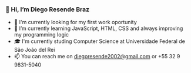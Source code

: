### 👋 Hi, I’m Diego Resende Braz
- 🔎 I'm currently looking for my first work oportunity
- 🌱 I’m currently learning JavaScript, HTML, CSS and always improving my programming logic
- 🎓 I'm currently studing Computer Science at Universidade Federal de São João del Rei
- 📫 You can reach me on diegoresende2002@gmail.com or +55 32 9 9831-5040
